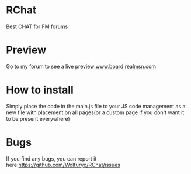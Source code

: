 # RChat
Best CHAT for FM forums
# Preview
Go to my forum to see a live preview:www.board.realmsn.com
# How to install
Simply place the code in the main.js file to your JS code management as a new file with placement on all pages(or a custom page if you don't want it to be present everywhere)
# Bugs
If you find any bugs, you can report it here:https://github.com/Wolfuryo/RChat/issues
